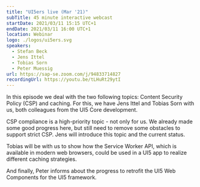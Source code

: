 ```yaml
---
title: "UI5ers live (Mar '21)"
subTitle: 45 minute interactive webcast
startDate: 2021/03/11 15:15 UTC+1
endDate: 2021/03/11 16:00 UTC+1
location: Webinar
logo: ./logos/ui5ers.svg
speakers:
  - Stefan Beck
  - Jens Ittel
  - Tobias Sorn
  - Peter Muessig
url: https://sap-se.zoom.com/j/94833714827
recordingUrl: https://youtu.be/tLHuRt29ytI
---
```


In this episode we deal with the two following topics: Content Security Policy (CSP) and caching. For this, we have Jens Ittel and Tobias Sorn with us, both colleagues from the UI5 Core development.

CSP compliance is a high-priority topic - not only for us. We already made some good progress here, but still need to remove some obstacles to support strict CSP. Jens will introduce this topic and the current status.

Tobias will be with us to show how the Service Worker API, which is available in modern web browsers, could be used in a UI5 app to realize different caching strategies.

And finally, Peter informs about the progress to retrofit the UI5 Web Components for the UI5 framework.
